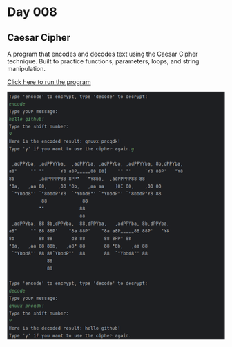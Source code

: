 # Day 008

## Caesar Cipher
A program that encodes and decodes text using the Caesar Cipher technique.
Built to practice functions, parameters, loops, and string manipulation.

[Click here to run the program](https://www.programiz.com/online-compiler/7gyAftVypumqp)

![Caesar Cipher Screenshot](images/caesarCipher.png)